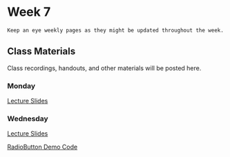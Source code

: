 Week 7
============================

```{note}
Keep an eye weekly pages as they might be updated throughout the week.
```

## Class Materials

Class recordings, handouts, and other materials will be posted here.

### Monday

<a href="../resources/INF_134_s23_Week_7_Mon.pdf">Lecture Slides</a>

### Wednesday

<a href="../resources/INF_134_s23_Week_7_Wed.pdf">Lecture Slides</a>


<a href="../resources/radiobutton_demo.zip">RadioButton Demo Code</a>

